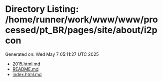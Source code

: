 # Directory Listing: /home/runner/work/www/www/processed/pt_BR/pages/site/about/i2pcon
Generated on: Wed May  7 05:11:27 UTC 2025

- [2015.html.md](2015.html.md)
- [README.md](README.md)
- [index.html.md](index.html.md)
